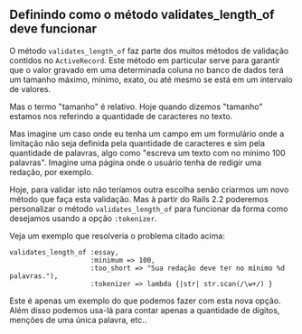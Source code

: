 ## Definindo como o método validates\_length\_of deve funcionar

O método `validates_length_of` faz parte dos muitos métodos de validação contidos no `ActiveRecord`. Este método em particular serve para garantir que o valor gravado em uma determinada coluna no banco de dados terá um tamanho máximo, mínimo, exato, ou até mesmo se está em um intervalo de valores.

Mas o termo "tamanho" é relativo. Hoje quando dizemos "tamanho" estamos nos referindo a quantidade de caracteres no texto.

Mas imagine um caso onde eu tenha um campo em um formulário onde a limitação não seja definida pela quantidade de caracteres e sim pela quantidade de palavras, algo como "escreva um texto com no mínimo 100 palavras". Imagine uma página onde o usuário tenha de redigir uma redação, por exemplo.

Hoje, para validar isto não teríamos outra escolha senão criarmos um novo método que faça esta validação. Mas à partir do Rails 2.2 poderemos personalizar o método `validates_length_of` para funcionar da forma como desejamos usando a opção `:tokenizer`.

Veja um exemplo que resolveria o problema citado acima:

	validates_length_of :essay,
	                    :minimum => 100,
	                    :too_short => "Sua redação deve ter no mínimo %d palavras."),
	                    :tokenizer => lambda {|str| str.scan(/\w+/) }

Este é apenas um exemplo do que podemos fazer com esta nova opção. Além disso podemos usa-lá para contar apenas a quantidade de dígitos, menções de uma única palavra, etc..
